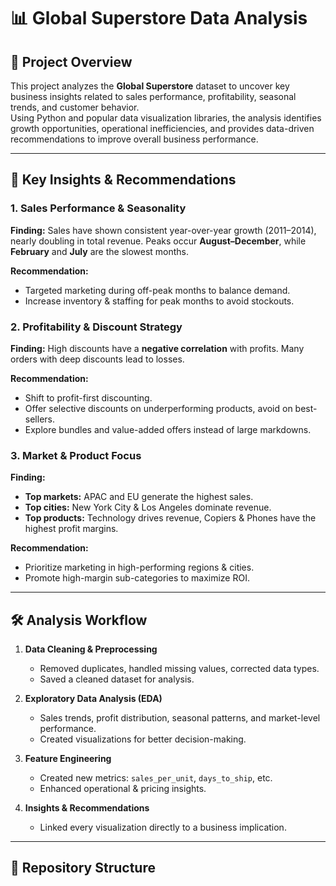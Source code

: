 # 📊 Global Superstore Data Analysis

## 📌 Project Overview
This project analyzes the **Global Superstore** dataset to uncover key business insights related to sales performance, profitability, seasonal trends, and customer behavior.  
Using Python and popular data visualization libraries, the analysis identifies growth opportunities, operational inefficiencies, and provides data-driven recommendations to improve overall business performance.

---

## 🚀 Key Insights & Recommendations

### 1. Sales Performance & Seasonality
**Finding:** Sales have shown consistent year-over-year growth (2011–2014), nearly doubling in total revenue. Peaks occur **August–December**, while **February** and **July** are the slowest months.  

**Recommendation:**  
- Targeted marketing during off-peak months to balance demand.  
- Increase inventory & staffing for peak months to avoid stockouts.  

### 2. Profitability & Discount Strategy
**Finding:** High discounts have a **negative correlation** with profits. Many orders with deep discounts lead to losses.  

**Recommendation:**  
- Shift to profit-first discounting.  
- Offer selective discounts on underperforming products, avoid on best-sellers.  
- Explore bundles and value-added offers instead of large markdowns.  

### 3. Market & Product Focus
**Finding:**  
- **Top markets:** APAC and EU generate the highest sales.  
- **Top cities:** New York City & Los Angeles dominate revenue.  
- **Top products:** Technology drives revenue, Copiers & Phones have the highest profit margins.  

**Recommendation:**  
- Prioritize marketing in high-performing regions & cities.  
- Promote high-margin sub-categories to maximize ROI.  

---

## 🛠 Analysis Workflow
1. **Data Cleaning & Preprocessing**  
   - Removed duplicates, handled missing values, corrected data types.  
   - Saved a cleaned dataset for analysis.  

2. **Exploratory Data Analysis (EDA)**  
   - Sales trends, profit distribution, seasonal patterns, and market-level performance.  
   - Created visualizations for better decision-making.  

3. **Feature Engineering**  
   - Created new metrics: `sales_per_unit`, `days_to_ship`, etc.  
   - Enhanced operational & pricing insights.  

4. **Insights & Recommendations**  
   - Linked every visualization directly to a business implication.  

---

## 📂 Repository Structure
